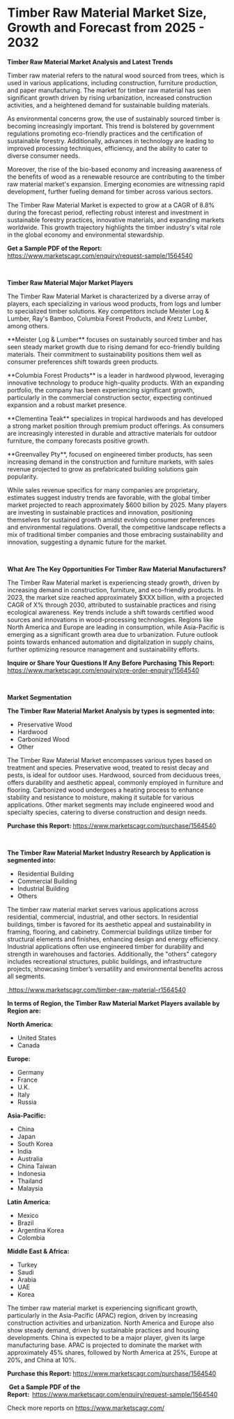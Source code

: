 <p><h1>Timber Raw Material Market Size, Growth and Forecast from 2025 - 2032</h1></p><p><strong>Timber Raw Material Market Analysis and Latest Trends</strong></p>
<p><p>Timber raw material refers to the natural wood sourced from trees, which is used in various applications, including construction, furniture production, and paper manufacturing. The market for timber raw material has seen significant growth driven by rising urbanization, increased construction activities, and a heightened demand for sustainable building materials. </p><p>As environmental concerns grow, the use of sustainably sourced timber is becoming increasingly important. This trend is bolstered by government regulations promoting eco-friendly practices and the certification of sustainable forestry. Additionally, advances in technology are leading to improved processing techniques, efficiency, and the ability to cater to diverse consumer needs.</p><p>Moreover, the rise of the bio-based economy and increasing awareness of the benefits of wood as a renewable resource are contributing to the timber raw material market's expansion. Emerging economies are witnessing rapid development, further fueling demand for timber across various sectors.</p><p>The Timber Raw Material Market is expected to grow at a CAGR of 8.8% during the forecast period, reflecting robust interest and investment in sustainable forestry practices, innovative materials, and expanding markets worldwide. This growth trajectory highlights the timber industry's vital role in the global economy and environmental stewardship.</p></p>
<p><strong>Get a Sample PDF of the Report:&nbsp;</strong> <a href="https://www.marketscagr.com/enquiry/request-sample/1564540?utm_campaign=1879&utm_medium=2&utm_source=Github&utm_content=ia&utm_term=01022025&utm_id=timber-raw-material">https://www.marketscagr.com/enquiry/request-sample/1564540</a></p>
<p>&nbsp;</p>
<p><strong>Timber Raw Material Major Market Players</strong></p>
<p><p>The Timber Raw Material Market is characterized by a diverse array of players, each specializing in various wood products, from logs and lumber to specialized timber solutions. Key competitors include Meister Log & Lumber, Ray's Bamboo, Columbia Forest Products, and Kretz Lumber, among others.</p><p>**Meister Log & Lumber** focuses on sustainably sourced timber and has seen steady market growth due to rising demand for eco-friendly building materials. Their commitment to sustainability positions them well as consumer preferences shift towards green products.</p><p>**Columbia Forest Products** is a leader in hardwood plywood, leveraging innovative technology to produce high-quality products. With an expanding portfolio, the company has been experiencing significant growth, particularly in the commercial construction sector, expecting continued expansion and a robust market presence.</p><p>**Clementina Teak** specializes in tropical hardwoods and has developed a strong market position through premium product offerings. As consumers are increasingly interested in durable and attractive materials for outdoor furniture, the company forecasts positive growth.</p><p>**Greenvalley Pty**, focused on engineered timber products, has seen increasing demand in the construction and furniture markets, with sales revenue projected to grow as prefabricated building solutions gain popularity.</p><p>While sales revenue specifics for many companies are proprietary, estimates suggest industry trends are favorable, with the global timber market projected to reach approximately $600 billion by 2025. Many players are investing in sustainable practices and innovation, positioning themselves for sustained growth amidst evolving consumer preferences and environmental regulations. Overall, the competitive landscape reflects a mix of traditional timber companies and those embracing sustainability and innovation, suggesting a dynamic future for the market.</p></p>
<p>&nbsp;</p>
<p><strong>What Are The Key Opportunities For Timber Raw Material Manufacturers?</strong></p>
<p><p>The Timber Raw Material market is experiencing steady growth, driven by increasing demand in construction, furniture, and eco-friendly products. In 2023, the market size reached approximately $XXX billion, with a projected CAGR of X% through 2030, attributed to sustainable practices and rising ecological awareness. Key trends include a shift towards certified wood sources and innovations in wood-processing technologies. Regions like North America and Europe are leading in consumption, while Asia-Pacific is emerging as a significant growth area due to urbanization. Future outlook points towards enhanced automation and digitalization in supply chains, further optimizing resource management and sustainability efforts.</p></p>
<p><strong>Inquire or Share Your Questions If Any Before Purchasing This Report:</strong> <a href="https://www.marketscagr.com/enquiry/pre-order-enquiry/1564540?utm_campaign=1879&utm_medium=2&utm_source=Github&utm_content=ia&utm_term=01022025&utm_id=timber-raw-material">https://www.marketscagr.com/enquiry/pre-order-enquiry/1564540</a></p>
<p>&nbsp;</p>
<p><strong>Market Segmentation</strong></p>
<p><strong>The Timber Raw Material Market Analysis by types is segmented into:</strong></p>
<p><ul><li>Preservative Wood</li><li>Hardwood</li><li>Carbonized Wood</li><li>Other</li></ul></p>
<p><p>The Timber Raw Material Market encompasses various types based on treatment and species. Preservative wood, treated to resist decay and pests, is ideal for outdoor uses. Hardwood, sourced from deciduous trees, offers durability and aesthetic appeal, commonly employed in furniture and flooring. Carbonized wood undergoes a heating process to enhance stability and resistance to moisture, making it suitable for various applications. Other market segments may include engineered wood and specialty species, catering to diverse construction and design needs.</p></p>
<p><strong>Purchase this Report:&nbsp;</strong><a href="https://www.marketscagr.com/purchase/1564540?utm_campaign=1879&utm_medium=2&utm_source=Github&utm_content=ia&utm_term=01022025&utm_id=timber-raw-material">https://www.marketscagr.com/purchase/1564540</a></p>
<p>&nbsp;</p>
<p><strong>The Timber Raw Material Market Industry Research by Application is segmented into:</strong></p>
<p><ul><li>Residential Building</li><li>Commercial Building</li><li>Industrial Building</li><li>Others</li></ul></p>
<p><p>The timber raw material market serves various applications across residential, commercial, industrial, and other sectors. In residential buildings, timber is favored for its aesthetic appeal and sustainability in framing, flooring, and cabinetry. Commercial buildings utilize timber for structural elements and finishes, enhancing design and energy efficiency. Industrial applications often use engineered timber for durability and strength in warehouses and factories. Additionally, the "others" category includes recreational structures, public buildings, and infrastructure projects, showcasing timber’s versatility and environmental benefits across all segments.</p></p>
<p><a href="https://www.marketscagr.com/timber-raw-material-r1564540?utm_campaign=1879&utm_medium=2&utm_source=Github&utm_content=ia&utm_term=01022025&utm_id=timber-raw-material">&nbsp;https://www.marketscagr.com/timber-raw-material-r1564540</a></p>
<p><strong>In terms of Region, the Timber Raw Material Market Players available by Region are:</strong></p>
<p>
    <p> <strong> North America: </strong>
        <ul>
            <li>United States</li>
            <li>Canada</li>
        </ul>
        </p> 
    <p> <strong> Europe: </strong>
        <ul>
            <li>Germany</li>
            <li>France</li>
            <li>U.K.</li>
            <li>Italy</li>
            <li>Russia</li>
        </ul>
        </p> 
    <p> <strong> Asia-Pacific: </strong>
        <ul>
            <li>China</li>
            <li>Japan</li>
            <li>South Korea</li>
            <li>India</li>
            <li>Australia</li>
            <li>China Taiwan</li>
            <li>Indonesia</li>
            <li>Thailand</li>
            <li>Malaysia</li>
        </ul>
        </p> 
    <p> <strong> Latin America: </strong>
        <ul>
            <li>Mexico</li>
            <li>Brazil</li>
            <li>Argentina Korea</li>
            <li>Colombia</li>
        </ul>
        </p> 
    <p> <strong> Middle East & Africa: </strong>
        <ul>
            <li>Turkey</li>
            <li>Saudi</li>
            <li>Arabia</li>
            <li>UAE</li>
            <li>Korea</li>
        </ul>
    </p>
    </p>
<p><p>The timber raw material market is experiencing significant growth, particularly in the Asia-Pacific (APAC) region, driven by increasing construction activities and urbanization. North America and Europe also show steady demand, driven by sustainable practices and housing developments. China is expected to be a major player, given its large manufacturing base. APAC is projected to dominate the market with approximately 45% shares, followed by North America at 25%, Europe at 20%, and China at 10%.</p></p>
<p><strong>Purchase this Report: </strong><a href="https://www.marketscagr.com/purchase/1564540?utm_campaign=1879&utm_medium=2&utm_source=Github&utm_content=ia&utm_term=01022025&utm_id=timber-raw-material">https://www.marketscagr.com/purchase/1564540</a></p>
<p>&nbsp;<strong>Get a Sample PDF of the Report:&nbsp;&nbsp;</strong><a href="https://www.marketscagr.com/enquiry/request-sample/1564540?utm_campaign=1879&utm_medium=2&utm_source=Github&utm_content=ia&utm_term=01022025&utm_id=timber-raw-material">https://www.marketscagr.com/enquiry/request-sample/1564540</a></p>
<p><strong></strong></p>
<p>Check more reports on <a href="https://www.marketscagr.com/?utm_campaign=1879&utm_medium=2&utm_source=Github&utm_content=ia&utm_term=01022025&utm_id=timber-raw-material">https://www.marketscagr.com/</a></p>